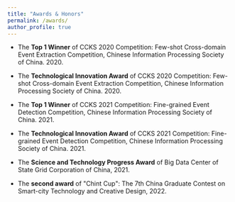 ```yaml
---
title: "Awards & Honors"
permalink: /awards/
author_profile: true
---
```



* The **Top 1 Winner** of CCKS 2020 Competition: Few-shot Cross-domain Event Extraction Competition, Chinese Information Processing Society of China. 2020.

* The **Technological Innovation Award** of CCKS 2020 Competition: Few-shot Cross-domain Event Extraction Competition, Chinese Information Processing Society of China. 2020.

* The **Top 1 Winner** of CCKS 2021 Competition: Fine-grained Event Detection Competition, Chinese Information Processing Society of China. 2021.

* The **Technological Innovation Award** of CCKS 2021 Competition: Fine-grained Event Detection Competition, Chinese Information Processing Society of China. 2021.

* The **Science and Technology Progress Award** of Big Data Center of State Grid Corporation of China, 2021.
* The **second award** of "Chint Cup": The 7th China Graduate Contest on Smart-city Technology and Creative Design, 2022.
